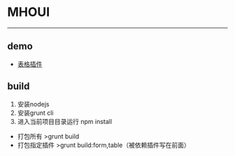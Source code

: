 # MHOUI
-------
## demo
* [表格插件](example/table.html)
## build
1. 安装nodejs
2. 安装grunt cli
3. 进入当前项目目录运行 npm install
* 打包所有 >grunt build
* 打包指定插件 >grunt build:form,table（被依赖插件写在前面）
